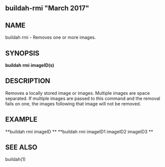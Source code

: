 ## buildah-rmi "March 2017"

## NAME
buildah rmi - Removes one or more images. 


## SYNOPSIS
**buildah** **rmi** **imageID(s)** 

## DESCRIPTION
Removes a locally stored image or images.  Multiple images are space separated.  If multiple images are passed to this command and the removal fails on one, the images following that image will not be removed.   

## EXAMPLE
**buildah rmi imageID **
**buildah rmi imageID1 imageID2 imageID3 **

## SEE ALSO
buildah(1)

